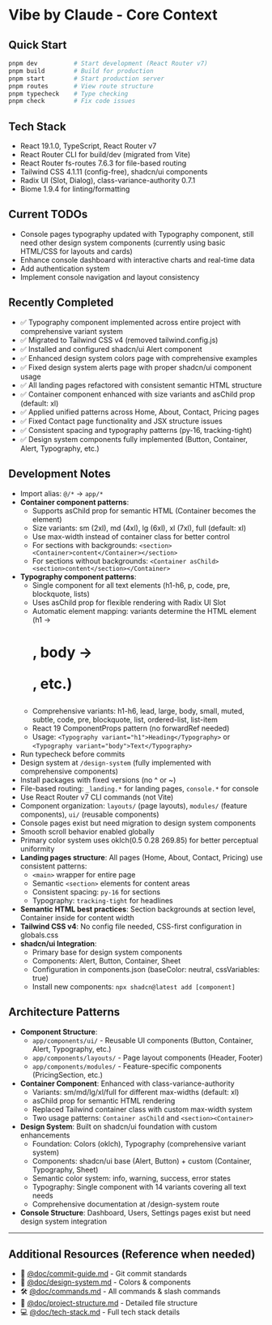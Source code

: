 # Vibe by Claude - Core Context

## Quick Start
```bash
pnpm dev          # Start development (React Router v7)
pnpm build        # Build for production
pnpm start        # Start production server
pnpm routes       # View route structure
pnpm typecheck    # Type checking
pnpm check        # Fix code issues
```

## Tech Stack
- React 19.1.0, TypeScript, React Router v7
- React Router CLI for build/dev (migrated from Vite)
- React Router fs-routes 7.6.3 for file-based routing
- Tailwind CSS 4.1.11 (config-free), shadcn/ui components
- Radix UI (Slot, Dialog), class-variance-authority 0.7.1
- Biome 1.9.4 for linting/formatting

## Current TODOs
- Console pages typography updated with Typography component, still need other design system components (currently using basic HTML/CSS for layouts and cards)
- Enhance console dashboard with interactive charts and real-time data
- Add authentication system
- Implement console navigation and layout consistency

## Recently Completed
- ✅ Typography component implemented across entire project with comprehensive variant system
- ✅ Migrated to Tailwind CSS v4 (removed tailwind.config.js)
- ✅ Installed and configured shadcn/ui Alert component
- ✅ Enhanced design system colors page with comprehensive examples
- ✅ Fixed design system alerts page with proper shadcn/ui component usage
- ✅ All landing pages refactored with consistent semantic HTML structure
- ✅ Container component enhanced with size variants and asChild prop (default: xl)
- ✅ Applied unified patterns across Home, About, Contact, Pricing pages
- ✅ Fixed Contact page functionality and JSX structure issues
- ✅ Consistent spacing and typography patterns (py-16, tracking-tight)
- ✅ Design system components fully implemented (Button, Container, Alert, Typography, etc.)

## Development Notes
- Import alias: `@/*` → `app/*`
- **Container component patterns**: 
  - Supports asChild prop for semantic HTML (Container becomes the element)
  - Size variants: sm (2xl), md (4xl), lg (6xl), xl (7xl), full (default: xl)
  - Use max-width instead of container class for better control
  - For sections with backgrounds: `<section><Container>content</Container></section>`
  - For sections without backgrounds: `<Container asChild><section>content</section></Container>`
- **Typography component patterns**:
  - Single component for all text elements (h1-h6, p, code, pre, blockquote, lists)
  - Uses asChild prop for flexible rendering with Radix UI Slot
  - Automatic element mapping: variants determine the HTML element (h1 → <h1>, body → <p>, etc.)
  - Comprehensive variants: h1-h6, lead, large, body, small, muted, subtle, code, pre, blockquote, list, ordered-list, list-item
  - React 19 ComponentProps pattern (no forwardRef needed)
  - Usage: `<Typography variant="h1">Heading</Typography>` or `<Typography variant="body">Text</Typography>`
- Run typecheck before commits
- Design system at `/design-system` (fully implemented with comprehensive components)
- Install packages with fixed versions (no ^ or ~)
- File-based routing: `_landing.*` for landing pages, `console.*` for console
- Use React Router v7 CLI commands (not Vite)
- Component organization: `layouts/` (page layouts), `modules/` (feature components), `ui/` (reusable components)
- Console pages exist but need migration to design system components
- Smooth scroll behavior enabled globally
- Primary color system uses oklch(0.5 0.28 269.85) for better perceptual uniformity
- **Landing pages structure**: All pages (Home, About, Contact, Pricing) use consistent patterns:
  - `<main>` wrapper for entire page
  - Semantic `<section>` elements for content areas
  - Consistent spacing: `py-16` for sections
  - Typography: `tracking-tight` for headlines
- **Semantic HTML best practices**: Section backgrounds at section level, Container inside for content width
- **Tailwind CSS v4**: No config file needed, CSS-first configuration in globals.css
- **shadcn/ui Integration**: 
  - Primary base for design system components
  - Components: Alert, Button, Container, Sheet
  - Configuration in components.json (baseColor: neutral, cssVariables: true)
  - Install new components: `npx shadcn@latest add [component]`

## Architecture Patterns
- **Component Structure**: 
  - `app/components/ui/` - Reusable UI components (Button, Container, Alert, Typography, etc.)
  - `app/components/layouts/` - Page layout components (Header, Footer)
  - `app/components/modules/` - Feature-specific components (PricingSection, etc.)
- **Container Component**: Enhanced with class-variance-authority
  - Variants: sm/md/lg/xl/full for different max-widths (default: xl)
  - asChild prop for semantic HTML rendering
  - Replaced Tailwind container class with custom max-width system
  - Two usage patterns: `Container asChild` and `<section><Container>`
- **Design System**: Built on shadcn/ui foundation with custom enhancements
  - Foundation: Colors (oklch), Typography (comprehensive variant system)
  - Components: shadcn/ui base (Alert, Button) + custom (Container, Typography, Sheet)
  - Semantic color system: info, warning, success, error states
  - Typography: Single component with 14 variants covering all text needs
  - Comprehensive documentation at /design-system route
- **Console Structure**: Dashboard, Users, Settings pages exist but need design system integration

---

## Additional Resources (Reference when needed)
- 📝 [@doc/commit-guide.md](/@doc/commit-guide.md) - Git commit standards
- 🎨 [@doc/design-system.md](/@doc/design-system.md) - Colors & components
- 🛠️ [@doc/commands.md](/@doc/commands.md) - All commands & slash commands
- 📁 [@doc/project-structure.md](/@doc/project-structure.md) - Detailed file structure
- 💻 [@doc/tech-stack.md](/@doc/tech-stack.md) - Full tech stack details